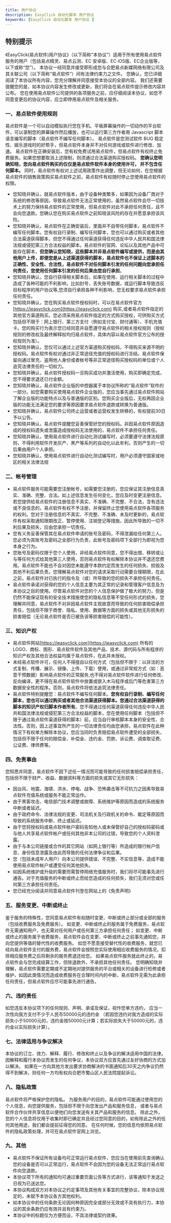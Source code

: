 ```yaml
---
title: 用户协议 
description: EasyClick 自动化脚本 用户协议 
keywords: [EasyClick 自动化脚本 用户协议 ]
---
```


## 特别提示

《EasyClick(易点软件)用户协议》（以下简称“本协议”）适用于所有使用易点软件服务的用户（包括易点精灵、易点云测、EC 安卓版、EC iOS版、EC企业版等，以下或称“您”）。
本协议一经同意并接受即形成您与合肥易点新媒网络有限公司及其关联公司（以下简称“易点软件”）间有法律约束力之文件。
您确认，您已详细阅读了本协议所有内容，您充分理解并同意接受本协议的全部内容。
我们还需要提醒您的是，如本协议内容发生修改或更新，我们将会在易点软件提示修改内容并公布。
您在使用易点软件公司提供的各项服务之前，应仔细阅读本协议，如您不同意变更后的协议内容，应立即停用易点软件及相关服务。

### 一、易点软件使用规则

易点软件是一个可以自动模拟执行您在手机、平板屏幕操作的一切动作的平台软件，可以录制您的屏幕操作然后播放，也可以运行第三方作者用 Javascript 脚本语言编写的脚本（易点软件不编写任何脚本）。 
易点软件是您测试软件 BUG 稳定性、娱乐游戏时的好帮手，但易点软件本身并不对任何游戏或软件进行修改、加速。
易点软件在正确安装后，您有权免费试用易点软件，但易点软件有权终止免费服务。如果您想要取消上述限制，则须通过合法渠道购买授权码。
**您确认您明确知晓，您向易点软件购买的仅仅是易点软件软件本身的使用许可， 并不包含任何脚本。**
同时，易点软件有权对上述试用政策作出调整，但无论如何，在您根据易点软件的销售政策购买易点软件之前，易点软件有权随时停止您使用易点软件的权限。
  - 您知晓并确认，就易点软件版本，由于设备种类繁多，如果因为设备厂商对于系统的修改等原因，导致易点软件无法正常使用的，虽然易点软件会尽一切技术上的努力保持易点软件的正常使用，但易点软件对此不承担任何责任，且不会向您退款。您确认您在购买易点软件之前知晓该风险的存在并愿意承担该风险。
  - 您知晓并确认，易点软件在正确安装后，里面并不自带任何脚本，易点软件不编写任何脚本。您有权自行录制、编写任何脚本，您也可以通过购买或者其他合法渠道获得脚本，但您不得通过任何渠道获得任何违反中华人民共和国法律法规或侵犯第三方合法权益的脚本。易点软件的官网、论坛以及其他产品中可能存在脚本，**但您确认您知晓，这些脚本并非易点软件编写或提供，而是由其他用户上传，即便您是从上述渠道获得的脚本，易点软件也不保证上述脚本的正确性、安全性、合法性，易点软件不对任何脚本引发的任何问题向您承担任何责任，您使用任何脚本引发的任何后果由您自行承担**。
  - 您知晓并确认，您自行获得相关脚本后，如果在使用、运行相关脚本的过程中造成了各种可能的不利影响，比如封号，丢失账号数据，或运行脚本导致违反目标程序的用户协议等,您须自行承担各种不利影响，您无权要求易点软件承担任何责任。
  - 您知晓并确认，您在购买易点软件授权码时，可以在易点软件官方[https://ieasyclick.com](https://ieasyclick.com)
  购买,或者易点软件指定的其他官方渠道购买。您必须采用易点软件指定的方式购买授权，可供购买方式包括但不限于：网上银行、第三方支付（例如支付宝、财付通等）、手机充值卡。您的购买行为表示您已经同意并自愿遵守易点软件的相关授权规则（授权规则的修改权及最终解释权均归易点软件，具体内容以易点软件官方公布的授权规则为准）。
  - 您知晓并确认，您仅可以通过上述官方渠道购买授权码，不得购买来源不明的授权码。易点软件有权对通过非正常途径充值的授权码进行冻结。易点软件保留向通过冒充、盗用他人身份或者帐号等非正常途径购买授权码的单位或个人追究法律责任的一切权力。
  - 您知晓并确认，易点软件授权码一旦购买成功并激活使用，购买即确定完成，您不得要求退还已付金额。
  - 您知晓并确认，易点软件企业版的中控器属于本协议所称的“易点软件”软件的一部分。如您需要购买使用易点软件企业版的，您应当事先通过易点软件网站了解企业版的功能特点以及与普通版的区别。您购买企业版后，无权再因企业版的功能无法满足您的要求等原因要求易点软件退款或转换为普通版。
  - 您知晓并确认，易点软件公司终止运营或者运营权发生转移的，有权提前30日予以公告。
  - 您知晓并确认，易点软件提醒您妥善保管好您的授权码。非因易点软件原因造成的授权码遗失或泄露造成授权码无法使用的，易点软件不承担任何责任。
  - 您知晓并确认，使用易点软件进行自动化测试编写时，必须要遵守法律法规原则，<span>不得利用软件开发灰产、黑产等系列的自动化以此牟利，否则产生的一切后果由用户个人承担。</span>
  - 您知晓并确认，使用易点软件进行自动化测试编写时，用户必须遵守国家或地区的相关法律法规

### 二、帐号管理
  - 易点软件服务可能需要您注册帐号，如需要您注册的，您应保证其注册信息真实、准确、完整、合法。如上述信息发生任何变化，您应及时变更注册信息。若您提供给易点软件的注册信息不真实、不准确、不完整、不合法，含有违法或不良信息的，易点软件有权不予注册，并保留终止您使用易点软件各项服务的权利。您对于注册信息的不真实、不完整、不准确、未及时更新的，易点软件有权采取通知限期改正、暂停使用、注销登记等措施，因此所导致的一切不利后果及损失，应由您承担一切责任。
  - 您有义务妥善保管其在易点软件申请的账号及密码，不得泄漏给任何第三人。您必须为其账号及密码之全部行为负责，此账号及密码项下全部行为即视为您本身之行为。
  - 您账号及密码仅限于您个人使用，非经易点软件同意，您不得出借、移转或让与等任何方式给其他第三人使用，否则易点软件有权解除本协议并不退还您费用。易点软件不能也不会对因您未能遵守本款约定而发生的任何损失、损毁及其他不利后果负责。您理解易点软件对您的请求采取行动需要合理期限，在此之前，易点软件对已执行的指令及（或）所导致的您的损失不承担任何责任。
  - 易点软件承诺对获得的您的个人信息主要为其正常的记录和管理客户信息及为本协议之目的使用。尽管易点软件对您的个人信息保护做了极大的努力，但是仍然不能保证现有的安全技术措施使您的隐私信息等不受任何形式的损失，您理解并同意，易点软件不对非因易点软件主观故意而导致的任何损害赔偿承担责任，包括但不限于商誉、隐私、使用、数据等方面的损失或其他无形损失的损害赔偿（无论易点软件是否已被告该等损害赔偿的可能性）。

### 三、知识产权

  - 易点软件网站[https://ieasyclick.com](https://ieasyclick.com)
  所有的LOGO、商标、图形、易点软件软件及其他产品、技术、源代码与所有程序的知识产权及其他合法权益均属于易点软件，在此并未授权。
  - 未经易点软件许可，任何人不得擅自以任何方式（包括但不限于：以非法的方式复制、传播、展示、镜像、上传、下载）使用，或通过非常规方式（如：恶意干预数据）影响易点软件的正常服务,也不得对易点软件软件进行任何修改、反向编译，更不得在易点软件软件中放置或嵌入木马程序或后门等危害第三方数据安全性的程序。否则，易点软件将依法追究法律责任。
  - 易点软件特别提醒您：易点软件不编写任何脚本。**您有权自行录制、编写任何脚本，您也可以通过购买或者其他合法渠道获得脚本。您通过合法渠道获得的脚本的知识产权归脚本作者所有**。您不得通过任何渠道获得任何违反中华人民共和国法律法规或侵犯第三方合法权益的脚本，您在使用任何脚本（包括但不限于通过易点软件渠道获得的脚本）前，应当自行审核脚本本身的安全性、合法性。否则，因上述事宜所产生的一切法律责任均由您承担，易点软件在此种情况下有权单方解除本协议，您应当同时负责赔偿易点软件遭受的全部损失，包括但不限于任何的赔偿金、补偿金、违约金、罚款、诉讼费、调查取证费、公证费、律师费等。

### 四、免责事由

您知悉并同意，易点软件不因下述任一情况而可能导致的任何损害赔偿承担责任，包括但不限于财产、收益、数据资料等方面的损失或其它无形损失：

- 因台风、地震、海啸、洪水、停电、战争、恐怖袭击等不可抗力之因素导致易点软件充值系统或服务不能正常运作。
- 由于黑客攻击、电信部门技术调整或故障、系统维护等原因而造成的系统服务中断或者延迟。
- 由于政府命令、法律法规的变更、司法机关及行政机关的命令、裁定等原因而导致的系统服务中断、终止或延迟。
- 由于您将授权码或易点软件帐户密码告知他人或未保管好自己的授权码密码或与他人共享易点软件帐户或任何其他非本公司的过错，导致您的个人资料泄露。
- 由于与本公司链接或合作的其它网站（如网上银行等）所造成的银行帐户信息、身份信息泄露及由此而导致的任何法律争议和后果。
- 您（包括未成年人用户）向本公司提供错误、不完整、不实信息等，造成不能使用易点软件帐户或遭受任何其他损失。
- 如因系统维护或升级的需要而需暂停网络充值服务时，我们将尽可能事先进行通告。对于充值服务的中断或终止而给您造成的任何损失，我们无须对您或任何第三方承担任何责任。
- 您已经充分阅读并同意易点软件刊登在网站上的《免责声明》

### 五、服务变更、中断或终止

鉴于服务的特殊性，您同意易点软件有权随时变更、中断或终止部分或全部的服务（包括收费服务及免费服务）。
如变更、中断或终止的服务属于免费服务，易点软件无需通知用户，也无需对任何用户或任何第三方承担任何责任；
如变更、中断或终止的服务属于收费服务，易点软件会在变更、中断或终止之前事先通知您，并向您提供等值的替代性的收费服务。
如您不愿意接受替代性的收费服务，就您已经向易点软件支付的服务费，易点软件会按照您实际使用相应收费服务的情况，扣除相应服务费之后将剩余的服务费退还给您。
如果易点软件服务就此终止的，易点软件会与您完成结算工作，但除退款外，不承担其他任何责任。
您明确知晓并理解，易点软件需要定期或不定期地对提供服务的平台或相关的设备进行检修或者维护，如因此类情况而造成收费服务在合理时间内的中断，易点软件无需为此承担任何责任，但易点软件应尽可能事先进行通告。

### 六、违约责任

如您违反本协议项下的任何规则、声明、承诺及保证，视作您单方违约，
应当一次性向我方支付不少于人民币50000元的违约金
（若因您违约对我方造成的实际损失小于50000元的，违约金按50000元计算；若实际损失大于50000元的，违约金以实际损失计算）。

### 七、法律适用与争议解决

本协议的订立、效力、解释、履行、修改和终止以及争议的解决适用中国的法律。
因解释和履行本协议而发生的任何争议，本协议双方应首先通过友好协商的方式加以解决。
如果在一方向其他方发出要求协商解决的书面通知后30天之内争议仍然得不到解决，则任何一方均有权向合肥市蜀山区人民法院提起诉讼。

### 八、隐私政策

易点软件将严格保护您的隐私。
为服务用户的目的，易点软件可能通过使用您的个人信息，向您提供服务，包括但不限于向您发出产品和服务信息，
或者与易点软件合作伙伴共享信息以便他们向您发送有关其产品和服务的信息。
除此之外，您的个人信息将仅用于收集时即已确定并且经过您同意的目的，如有除此之外的任何其他用途，我们都会提前征得您的同意。
在任何时候，您的信息均依照易点软件的隐私政策处理，并可在易点软件官网上浏览。

### 九、其他

- 易点软件不保证所有设备均可正常运行易点软件，您应当在使用前先查询确认您的设备是否可以正常运行，易点软件不会因为您的设备无法正常运行易点软件向您退款。
- 本协议项下所有的通知均可通过重要页面公告等方式进行，该等通知于发送之日视为已送达您。
- 本协议构成双方对本协议之约定事项及其他有关事宜的完整协议，除本协议规定的，未赋予本协议各方其他权利。
- 如本协议中的任何条款无论因何种原因完全或部分无效或不具有执行力，本协议的其余条款仍应有效并且有约束力。
- 本协议中的标题仅为方便而设，不具法律或契约效果。
